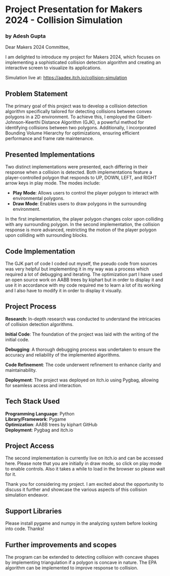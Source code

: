 # Project Presentation for Makers 2024 - Collision Simulation

### by Adesh Gupta

Dear Makers 2024 Committee,

I am delighted to introduce my project for Makers 2024, which focuses on implementing a sophisticated collision detection algorithm and creating an interactive screen to visualize its applications.

Simulation live at: https://aadex.itch.io/collision-simulation

## Problem Statement
The primary goal of this project was to develop a collision detection algorithm specifically tailored for detecting collisions between convex polygons in a 2D environment. To achieve this, I employed the Gilbert-Johnson-Keerthi Distance Algorithm (GJK), a powerful method for identifying collisions between two polygons. Additionally, I incorporated Bounding Volume Hierarchy for optimizations, ensuring efficient performance and frame rate maintenance.

## Presented Implementations  
Two distinct implementations were presented, each differing in their response when a collision is detected. Both implementations feature a player-controlled polygon that responds to UP, DOWN, LEFT, and RIGHT arrow keys in play mode. The modes include:

* **Play Mode**: Allows users to control the player polygon to interact with environmental polygons.
* **Draw Mode**: Enables users to draw polygons in the surrounding environment.

In the first implementation, the player polygon changes color upon colliding with any surrounding polygon. In the second implementation, the collision response is more advanced, restricting the motion of the player polygon upon colliding with surrounding blocks.

## Code Implementation 
The GJK part of code I coded out myself, the pseudo code from sources was very helpful but implementing it in my way was a process which required a lot of debugging and iterating. The optimization part I have used an open source work on AABB trees by kiphart but in order to display it and use it in accordance with my code required me to learn a lot of its working and I also have to modify it in order to display it visually.

## Project Process
**Research**: In-depth research was conducted to understand the intricacies of collision detection algorithms.  

**Initial Code**: The foundation of the project was laid with the writing of the initial code.  

**Debugging**: A thorough debugging process was undertaken to ensure the accuracy and reliability of the implemented algorithms.  

**Code Refinement**: The code underwent refinement to enhance clarity and maintainability.

**Deployment**: The project was deployed on itch.io using Pygbag, allowing for seamless access and interaction.

## Tech Stack Used
**Programming Language**: Python  
**Library/Framework**: Pygame  
**Optimization**: AABB trees by kiphart GitHub  
**Deployment**: Pygbag and itch.io

## Project Access
The second implementation is currently live on itch.io and can be accessed here. Please note that you are initially in draw mode, so click on play mode to enable controls.
Also it takes a while to load in the browser so please wait for it.

Thank you for considering my project. I am excited about the opportunity to discuss it further and showcase the various aspects of this collision simulation endeavor.

## Support Libraries
Please install pygame and numpy in the analyzing system before looking into code. Thanks!

## Further improvements and scopes 
The program can be extended to detecting collision with concave shapes by implementing triangulation if a polygon is concave in nature. The EPA algorithm can be implemented to improve response to collision.